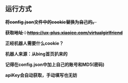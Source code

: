## 运行方式

~~**将config.json文件中的cookie替换为自己的。**~~


~~**获取地址：https://ux-plus.xiaoice.com/virtualgirlfriend**~~

**正经机器人需要什么cookie？**

**机器人来源：从bing首页扒来的**


**记得在config.json中加上自己的账号和MD5(密码)**


**apiKey会自动获取，手动填写也无妨**
